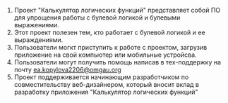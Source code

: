 1. Проект "Калькулятор логических функций" представляет собой ПО для упрощения работы с булевой логикой и булевыми выражениями.
2. Этот проект полезен тем, кто работает с булевой логикой и ее выраждениями.
3. Пользователи могкт приступить к работе с проектом, загрузив приложение на свой компьютер или мобильные устройсва.
4. Пользователи могут получить помощь написав в тех-поддержку на почту ea.kopylova2206@omgau.org
5. Проект поддерживается начинающим разработчиком по совместительству веб-дизайнером, который вносит вклад в разработку приложения "Калькулятор логических функций"
